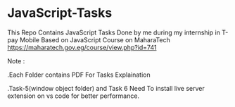 # JavaScript-Tasks

This Repo Contains JavaScript Tasks Done by me during my internship in T-pay Mobile Based on JavaScript Course on MaharaTech https://maharatech.gov.eg/course/view.php?id=741

Note :

.Each Folder contains PDF For Tasks Explaination

.Task-5(window object folder)  and Task 6 Need To install live server extension on vs code for better performance.
